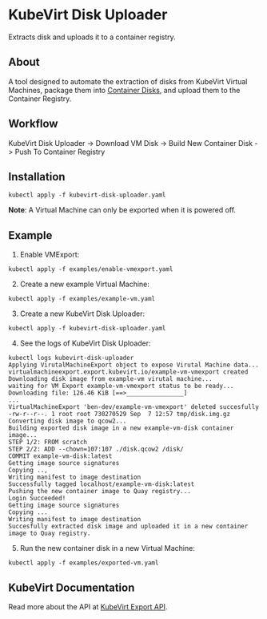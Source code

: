 # KubeVirt Disk Uploader

Extracts disk and uploads it to a container registry.

## About

A tool designed to automate the extraction of disks from KubeVirt Virtual Machines, package them into [Container Disks](https://kubevirt.io/user-guide/virtual_machines/disks_and_volumes/#containerdisk), and upload them to the Container Registry.

## Workflow

KubeVirt Disk Uploader -> Download VM Disk -> Build New Container Disk -> Push To Container Registry

## Installation

```
kubectl apply -f kubevirt-disk-uploader.yaml
```

**Note**: A Virtual Machine can only be exported when it is powered off.

## Example

1. Enable VMExport:

```
kubectl apply -f examples/enable-vmexport.yaml
```

2. Create a new example Virtual Machine:

```
kubectl apply -f examples/example-vm.yaml
```

3. Create a new KubeVirt Disk Uploader:

```
kubectl apply -f kubevirt-disk-uploader.yaml
```

4. See the logs of KubeVirt Disk Uploader:

```
kubectl logs kubevirt-disk-uploader
Applying VirutalMachineExport object to expose Virutal Machine data...
virtualmachineexport.export.kubevirt.io/example-vm-vmexport created
Downloading disk image from example-vm virutal machine...
waiting for VM Export example-vm-vmexport status to be ready...
Downloading file: 126.46 KiB [==>________________]
...
VirtualMachineExport 'ben-dev/example-vm-vmexport' deleted succesfully
-rw-r--r--. 1 root root 730270529 Sep  7 12:57 tmp/disk.img.gz
Converting disk image to qcow2...
Building exported disk image in a new example-vm-disk container image...
STEP 1/2: FROM scratch
STEP 2/2: ADD --chown=107:107 ./disk.qcow2 /disk/
COMMIT example-vm-disk:latest
Getting image source signatures
Copying ..,
Writing manifest to image destination
Successfully tagged localhost/example-vm-disk:latest
Pushing the new container image to Quay registry...
Login Succeeded!
Getting image source signatures
Copying ...
Writing manifest to image destination
Succesfully extracted disk image and uploaded it in a new container image to Quay registry.
```

5. Run the new container disk in a new Virtual Machine:

```
kubectl apply -f examples/exported-vm.yaml
```

## KubeVirt Documentation

Read more about the API at [KubeVirt Export API](https://kubevirt.io/user-guide/operations/export_api).
